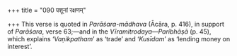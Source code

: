 +++
title = "090 पशूनां रक्षणम्"

+++
This verse is quoted in *Parāśara-mādhava* (Ācāra, p. 416), in support
of *Parāśara*, verse 63;—and in the *Vīramitrodaya*—*Paribhāṣā* (p. 45),
which explains ‘*Vaṇikpatham*’ as ‘trade’ and ‘*Kusīdam*’ as ‘lending
money on interest’.
